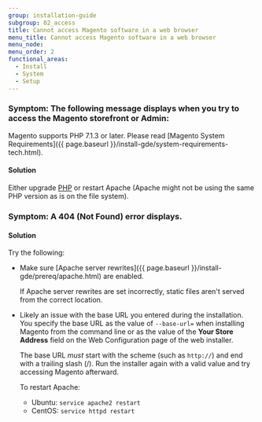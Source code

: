 ```yaml
---
group: installation-guide
subgroup: 02_access
title: Cannot access Magento software in a web browser
menu_title: Cannot access Magento software in a web browser
menu_node:
menu_order: 2
functional_areas:
  - Install
  - System
  - Setup
---
```


### Symptom: The following message displays when you try to access the Magento storefront or Admin:

Magento supports PHP 7.1.3 or later. Please read [Magento System Requirements]({{ page.baseurl }}/install-gde/system-requirements-tech.html).	
	
#### Solution

Either upgrade [PHP](https://glossary.magento.com/php) or restart Apache (Apache might not be using the same PHP version as is on the file system).

### Symptom: A 404 (Not Found) error displays.

#### Solution

Try the following:

*	Make sure [Apache server rewrites]({{ page.baseurl }}/install-gde/prereq/apache.html) are enabled.

	If Apache server rewrites are set incorrectly, static files aren't served from the correct location.

*	Likely an issue with the base URL you entered during the installation. You specify the base URL as the value of `--base-url=` when installing Magento from the command line or as the value of the **Your Store Address** field on the Web Configuration page of the web installer.
	
	The base URL *must* start with the scheme (such as `http://`) and end with a trailing slash (/). Run the installer again with a valid value and try accessing Magento afterward.

	To restart Apache:

	*	Ubuntu: `service apache2 restart`
	*	CentOS: `service httpd restart`

